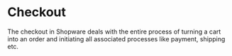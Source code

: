 # Checkout

The checkout in Shopware deals with the entire process of turning a cart into an order and initiating all associated processes like payment, shipping etc.

<PageRef page="cart.md" title="<<<title-missing>>>" />

<PageRef page="payments.md" title="<<<title-missing>>>" />

<PageRef page="orders.md" title="<<<title-missing>>>" />
